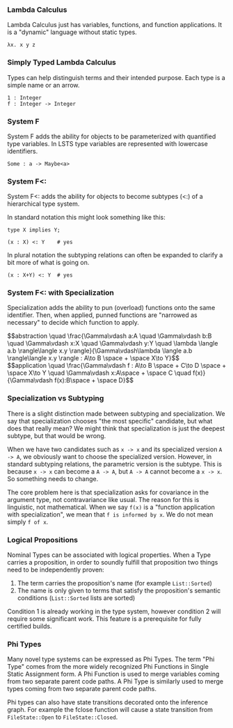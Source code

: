 <link rel="stylesheet" type="text/css" href="styles.css">

### Lambda Calculus

Lambda Calculus just has variables, functions, and function applications.
It is a "dynamic" language without static types.

```
λx. x y z
```

### Simply Typed Lambda Calculus

Types can help distinguish terms and their intended purpose.
Each type is a simple name or an arrow.

```
1 : Integer
f : Integer -> Integer
```

### System F

System F adds the ability for objects to be parameterized with quantified type variables.
In LSTS type variables are represented with lowercase identifiers.

```
Some : a -> Maybe<a>
```

### System F<:

System F<: adds the ability for objects to become subtypes (<:) of a hierarchical type system.

In standard notation this might look something like this:

```
type X implies Y;

(x : X) <: Y    # yes
```

In plural notation the subtyping relations can often be expanded to clarify a bit more of what is going on.

```
(x : X+Y) <: Y  # yes
```

### System F<: with Specialization

Specialization adds the ability to pun (overload) functions onto the same identifier.
Then, when applied, punned functions are "narrowed as necessary" to decide which function to apply.

<div>
$$abstraction \quad \frac{\Gamma\vdash a:A \quad \Gamma\vdash b:B \quad \Gamma\vdash x:X \quad \Gamma\vdash y:Y \quad \lambda \langle a.b \rangle\langle x.y \rangle}{\Gamma\vdash\lambda \langle a.b \rangle\langle x.y \rangle : A\to B \space + \space X\to Y}$$
</div>

<div>
$$application \quad \frac{\Gamma\vdash f : A\to B \space + C\to D \space + \space X\to Y \quad \Gamma\vdash x:A\space + \space C \quad f(x)}{\Gamma\vdash f(x):B\space + \space D}$$
</div>

### Specialization vs Subtyping

There is a slight distinction made between subtyping and specialization.
We say that specialization chooses "the most specific" candidate, but what does that really mean?
We might think that specialization is just the deepest subtype, but that would be wrong.

When we have two candidates such as `x -> x` and its specialized version `A -> A`, we obviously want to choose the specialized version.
However, in standard subtyping relations, the parametric version is the subtype.
This is because `x -> x` can become a `A -> A`, but `A -> A` cannot become a `x -> x`.
So something needs to change.

The core problem here is that specialization asks for covariance in the argument type, not contravariance like usual.
The reason for this is linguistic, not mathematical.
When we say `f(x)` is a "function application with specialization", we mean that  `f is informed by x`.
We do not mean simply `f of x`.

### Logical Propositions

Nominal Types can be associated with logical properties.
When a Type carries a proposition, in order to soundly fulfill that proposition two things need to be independently proven:
1. The term carries the proposition's name (for example `List::Sorted`)
2. The name is only given to terms that satisfy the proposition's semantic conditions (`List::Sorted` lists are sorted)

Condition 1 is already working in the type system, however condition 2 will require some significant work.
This feature is a prerequisite for fully certified builds.

### Phi Types

Many novel type systems can be expressed as Phi Types.
The term "Phi Type" comes from the more widely recognized Phi Functions in Single Static Assignment form.
A Phi Function is used to merge variables coming from two separate parent code paths.
A Phi Type is similarly used to merge types coming from two separate parent code paths.

Phi types can also have state transitions decorated onto the inference graph.
For example the fclose function will cause a state transition from `FileState::Open` to `FileState::Closed`.
